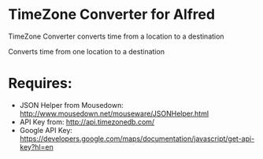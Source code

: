 TimeZone Converter for Alfred
=============================

TimeZone Converter converts time from a location to a destination

Converts time from one location to a destination

Requires: 
=========
- JSON Helper from Mousedown: http://www.mousedown.net/mouseware/JSONHelper.html
- API Key from: http://api.timezonedb.com/
- Google API Key: https://developers.google.com/maps/documentation/javascript/get-api-key?hl=en